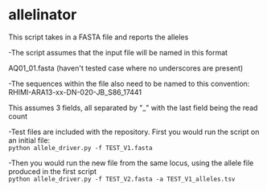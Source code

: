 # allelinator  

This script takes in a FASTA file and reports the alleles

-The script assumes that the input file will be named in this format  

AQ01_01.fasta (haven't tested case where no underscores are present)  

-The sequences within the file also need to be named to this convention:  
RHIMI-ARA13-xx-DN-020-JB_S86_17441  

This assumes 3 fields, all separated by "_" with the last field being the read count  

-Test files are included with the repository. First you would run the script on an initial file:  
`python allele_driver.py -f TEST_V1.fasta`  

-Then you would run the new file from the same locus, using the allele file produced in the first script  
`python allele_driver.py -f TEST_V2.fasta -a TEST_V1_alleles.tsv`  




